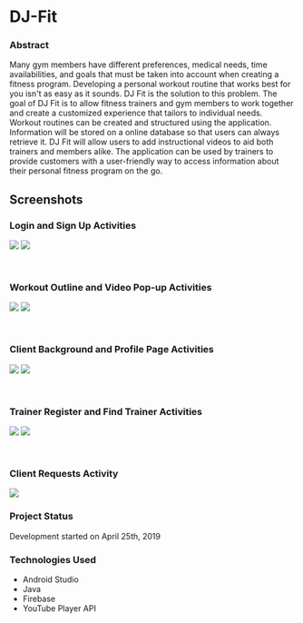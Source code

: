 # DJ-Fit

### Abstract
Many gym members have different preferences, medical needs, time availabilities, and goals that must be taken into account when creating
a fitness program. Developing a personal workout routine that works best for you isn't as easy as it sounds. DJ Fit is the solution to 
this problem. The goal of DJ Fit is to allow fitness trainers and gym members to work together and create a customized experience that
tailors to individual needs. Workout routines can be created and structured using the application. Information will be stored on
a online database so that users can always retrieve it. DJ Fit will allow users to add instructional videos to aid both trainers and members alike. The application can be used by trainers to provide customers with a user-friendly way to access information about their personal fitness program on the go.

## Screenshots
  
### Login and Sign Up Activities

<p align="left">
  <img width="..." height="..." src="https://raw.githubusercontent.com/MatthewCookUNR/DJ-FIT/master/screenshots/loginImage.jpg">
   <img width="..." height="..." src="https://raw.githubusercontent.com/MatthewCookUNR/DJ-FIT/master/screenshots/SignupImage.jpg">
</p>
<p align="left">
<br />
    
### Workout Outline and Video Pop-up Activities
<p align="left">
    <img width="..." height="..." src="https://raw.githubusercontent.com/MatthewCookUNR/DJ-FIT/master/screenshots/workoutOutlineImage.jpg">
    <img width="..." height="..." src="https://raw.githubusercontent.com/MatthewCookUNR/DJ-FIT/master/screenshots/videoPopImage.jpg">
</p>
<p align="left">
<br />
  
### Client Background and Profile Page Activities
<p align="left">
  <img width="..." height="..." src="https://raw.githubusercontent.com/MatthewCookUNR/DJ-FIT/master/screenshots/backgroundImage.jpg">
  <img width="..." height="..." src="https://raw.githubusercontent.com/MatthewCookUNR/DJ-FIT/master/screenshots/profilePageImage.jpg">
</p>
<p align="left">
<br />
  
### Trainer Register and Find Trainer Activities

<p align="left">
  <img width="..." height="..." src="https://raw.githubusercontent.com/MatthewCookUNR/DJ-FIT/master/screenshots/trainerInfoImage.jpg">
  <img width="..." height="..." src="https://raw.githubusercontent.com/MatthewCookUNR/DJ-FIT/master/screenshots/findTrainerImage.jpg">
</p>
<p align="left">
<br />
  
### Client Requests Activity

  <p align="left">
  <img width="..." height="..." src="https://raw.githubusercontent.com/MatthewCookUNR/DJ-FIT/master/screenshots/clientRequestsImage.jpg">
</p>
  <p align="left">

### Project Status
Development started on April 25th, 2019

### Technologies Used
- Android Studio
- Java
- Firebase
- YouTube Player API